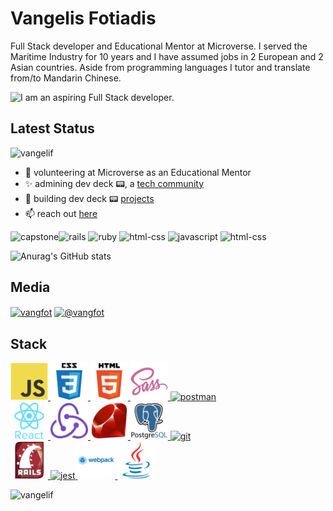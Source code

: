 # Vangelis Fotiadis 
Full Stack developer and Educational Mentor at Microverse. I served the Maritime Industry for 10 years and I have assumed jobs in 2 European and 2 Asian countries. Aside from programming languages I tutor and translate from/to Mandarin Chinese.

![I am an aspiring Full Stack developer.](https://media.giphy.com/media/4rZA5D22301iMgrUNd/giphy.gif)

## Latest Status

<p align="left"> <img src="https://komarev.com/ghpvc/?username=vangelif&label=Profile%20views&color=ce9927&style=flat" alt="vangelif" /> </p> 

- 🔭 volunteering at Microverse as an Educational Mentor
- ✨ admining dev deck 📟, a <a href="https://chat.whatsapp.com/DG71LdRpWNl51uu9ju2t6T">tech community</a>
- 🌱 building dev deck 📟 <a href="https://docs.google.com/forms/d/1Jd4RjcaMdgoOMbLTwwM2CtjsHfnCRqjUKnG5E9-0vpA/prefill">projects</a>
- 📫 reach out <a href="https://call.whatsapp.com/video/uerFwXzF6lMEmmRKfEtjsr">here</a> 

<img src="https://api.accredible.com/v1/frontend/credential_website_embed_image/badge/93964796" alt="capstone" height="90" width="90" /><img src="https://api.accredible.com/v1/frontend/credential_website_embed_image/badge/92027157" alt="rails" height="90" width="90"/> <img src="https://api.accredible.com/v1/frontend/credential_website_embed_image/badge/79785422" alt="ruby" height="90" width="90"/> <img src="https://api.accredible.com/v1/frontend/credential_website_embed_image/badge/76794495" alt="html-css" height="90" width="90"/> <img src="https://api.accredible.com/v1/frontend/credential_website_embed_image/badge/74439977" alt="javascript" height="90" width="90"/> <img src="https://api.accredible.com/v1/frontend/credential_website_embed_image/badge/67898521" alt="html-css" height="90" width="90"/> 

![Anurag's GitHub stats](https://github-readme-stats.vercel.app/api?username=vangelif&show_icons=true&theme=monokai)

<!-- ## Watch   
 
- <a href="https://vangelis.website/inspirational-reading">On Computing</a>
- <a href="https://vangelis.website/inspirational-reading">On Chinese Thought</a>
- <a href="https://vangelis.website/inspirational-reading">On Western Thought</a>
-->

## Media  

<p align="left">
<a href="https://twitter.com/vangfot" target="blank"><img align="center" src="https://raw.githubusercontent.com/rahuldkjain/github-profile-readme-generator/master/src/images/icons/Social/twitter.svg" alt="vangfot" height="30" width="40" /></a>
<a href="https://linkedin.com/in/vangfot" target="blank"><img align="center" src="https://raw.githubusercontent.com/rahuldkjain/github-profile-readme-generator/master/src/images/icons/Social/linked-in-alt.svg" alt="@vangfot" height="30" width="40" /></a>
</p>

<!-- ## Support

- <a href="https://vangelis.website/charity">Offer to the Greater Good</a>
--> 
## Stack
<p align="left">
 
<a href="https://developer.mozilla.org/en-US/docs/Web/JavaScript" target="_blank" rel="noreferrer"> <img src="https://raw.githubusercontent.com/devicons/devicon/master/icons/javascript/javascript-original.svg" alt="javascript" width="60" height="60"/> </a> 
<a href="https://www.w3schools.com/css/" target="_blank" rel="noreferrer"> <img src="https://raw.githubusercontent.com/devicons/devicon/master/icons/css3/css3-original-wordmark.svg" alt="css3" width="60" height="60"/> </a> 
<a href="https://www.w3.org/html/" target="_blank" rel="noreferrer"> <img src="https://raw.githubusercontent.com/devicons/devicon/master/icons/html5/html5-original-wordmark.svg" alt="html5" width="60" height="60"/> </a> 
<a href="https://sass-lang.com" target="_blank" rel="noreferrer"> <img src="https://raw.githubusercontent.com/devicons/devicon/master/icons/sass/sass-original.svg" alt="sass" width="60" height="60"/> </a>
<a href="https://postman.com" target="_blank" rel="noreferrer"> <img src="https://www.vectorlogo.zone/logos/getpostman/getpostman-icon.svg" alt="postman" width="60" height="60"/> </a> <br>
<a href="https://reactjs.org/" target="_blank" rel="noreferrer"> <img src="https://raw.githubusercontent.com/devicons/devicon/master/icons/react/react-original-wordmark.svg" alt="react" width="60" height="60"/> </a>
<a href="https://redux.js.org" target="_blank" rel="noreferrer"> <img src="https://raw.githubusercontent.com/devicons/devicon/master/icons/redux/redux-original.svg" alt="redux" width="60" height="60"/> </a> 
<a href="https://www.ruby-lang.org/en/" target="_blank" rel="noreferrer"> <img src="https://raw.githubusercontent.com/devicons/devicon/master/icons/ruby/ruby-original.svg" alt="ruby" width="60" height="60"/> </a>
<a href="https://www.postgresql.org" target="_blank" rel="noreferrer"> <img src="https://raw.githubusercontent.com/devicons/devicon/master/icons/postgresql/postgresql-original-wordmark.svg" alt="postgresql" width="60" height="60"/> </a>
<a href="https://git-scm.com/" target="_blank" rel="noreferrer"> <img src="https://www.vectorlogo.zone/logos/git-scm/git-scm-icon.svg" alt="git" width="60" height="60"/> </a> <br>
<a href="https://rubyonrails.org" target="_blank" rel="noreferrer"> <img src="https://raw.githubusercontent.com/devicons/devicon/master/icons/rails/rails-original-wordmark.svg" alt="rails" width="60" height="60"/> </a>
<a href="https://jestjs.io" target="_blank" rel="noreferrer"> <img src="https://www.vectorlogo.zone/logos/jestjsio/jestjsio-icon.svg" alt="jest" width="60" height="60"/> </a> 
<a href="https://webpack.js.org" target="_blank" rel="noreferrer"> <img src="https://raw.githubusercontent.com/devicons/devicon/d00d0969292a6569d45b06d3f350f463a0107b0d/icons/webpack/webpack-original-wordmark.svg" alt="webpack" width="60" height="60"/> </a>
<a href="https://www.java.com" target="_blank" rel="noreferrer"> <img src="https://raw.githubusercontent.com/devicons/devicon/master/icons/java/java-original.svg" alt="java" width="60" height="60"/> </a>  
 
<p><img align="left" src="https://github-readme-stats.vercel.app/api/top-langs?username=vangelif&show_icons=true&locale=en&layout=compact" alt="vangelif" /></p><br><br>

<!--## Recommended reading
  
- <a href="https://blog.codinghorror.com/">Jeff Atwood's Blog</a>
- <a href="https://www.joelonsoftware.com/">Joel Spolsky's Blog</a>
- <a href="https://www.yudkowsky.net/">Eliazer Yudkowsky's Blog</a>
- <a href="https://venkateshrao.com/">Venkatesh Rao's Blog</a>
- <a href="http://www.paulgraham.com/articles.html">Paul Graham's Essays</a>
- <a href="http://wadler.blogspot.com/">Philip Wadler's Blog</a>
- <a href="https://slatestarcodex.com/">Slate Star Codex Blog</a> -->
 
